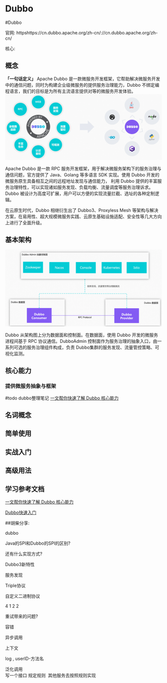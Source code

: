 # Dubbo
#Dubbo

官网: httpshttps://cn.dubbo.apache.org/zh-cn/://cn.dubbo.apache.org/zh-cn/

核心: 

## 概念
**「一句话定义」**
Apache Dubbo 是一款微服务开发框架，它帮助解决微服务开发中的通信问题，同时为构建企业级微服务的提供服务治理能力，Dubbo 不绑定编程语言，我们的目标是为所有主流语言提供对等的微服务开发体验。
![](image/Pasted%20image%2020230310140035.png)

Apache Dubbo 是一款 RPC 服务开发框架，用于解决微服务架构下的服务治理与通信问题，官方提供了 Java、Golang 等多语言 SDK 实现。使用 Dubbo 开发的微服务原生具备相互之间的远程地址发现与通信能力， 利用 Dubbo 提供的丰富服务治理特性，可以实现诸如服务发现、负载均衡、流量调度等服务治理诉求。Dubbo 被设计为高度可扩展，用户可以方便的实现流量拦截、选址的各种定制逻辑。

在云原生时代，Dubbo 相继衍生出了 Dubbo3、Proxyless Mesh 等架构与解决方案，在易用性、超大规模微服务实践、云原生基础设施适配、安全性等几大方向上进行了全面升级。


## 基本架构
![](image/Pasted%20image%2020230310140106.png)

Dubbo 从架构图上分为数据面和控制面。在数据面，使用 Dubbo 开发的微服务进程间基于 RPC 协议通信。DubboAdmin 控制面作为服务治理的抽象入口，由一系列可选的服务治理组件构成，负责 Dubbo集群的服务发现、流量管控策略、可视化监测。

## 核心能力
### 提供微服务抽象与框架

#todo dubbo整理笔记
 [一文帮你快速了解 Dubbo 核心能力](https://cn.dubbo.apache.org/zh-cn/blog/2023/02/23/%E4%B8%80%E6%96%87%E5%B8%AE%E4%BD%A0%E5%BF%AB%E9%80%9F%E4%BA%86%E8%A7%A3-dubbo-%E6%A0%B8%E5%BF%83%E8%83%BD%E5%8A%9B/)



## 名词概念


## 简单使用

## 实战入门

## 高级用法


## 学习参考文档

 [一文帮你快速了解 Dubbo 核心能力](https://cn.dubbo.apache.org/zh-cn/blog/2023/02/23/%E4%B8%80%E6%96%87%E5%B8%AE%E4%BD%A0%E5%BF%AB%E9%80%9F%E4%BA%86%E8%A7%A3-dubbo-%E6%A0%B8%E5%BF%83%E8%83%BD%E5%8A%9B/)

[Dubbo快速入门](http://t.csdn.cn/xYbZZ)


##胡柴分享:

  

dubbo

Java的SPI和Dubbo的SPI的区别?


  

还有什么实现方式?

  

Dubbo3新特性

服务发现

Triple协议

  

  

自定义二进制协议

4 1 2 2 

  

  

  

重试带来的问题?

  

容错

  

异步调用

  

上下文

log , userID-方法名

  

泛化调用  
写一个接口 规定规则  其他服务去按照规则实现

